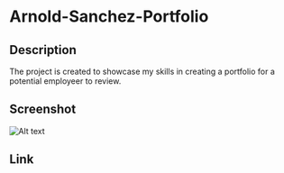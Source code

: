# Arnold-Sanchez-Portfolio

## Description 
The project is created to showcase my skills in creating a portfolio for a potential employeer to review. 

## Screenshot
![Alt text]()

## Link


